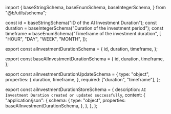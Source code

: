 import {
  baseStringSchema,
  baseEnumSchema,
  baseIntegerSchema,
} from "@b/utils/schema";

const id = baseStringSchema("ID of the AI Investment Duration");
const duration = baseIntegerSchema("Duration of the investment period");
const timeframe = baseEnumSchema("Timeframe of the investment duration", [
  "HOUR",
  "DAY",
  "WEEK",
  "MONTH",
]);

export const aiInvestmentDurationSchema = {
  id,
  duration,
  timeframe,
};

export const baseAIInvestmentDurationSchema = {
  id,
  duration,
  timeframe,
};

export const aiInvestmentDurationUpdateSchema = {
  type: "object",
  properties: {
    duration,
    timeframe,
  },
  required: ["duration", "timeframe"],
};

export const aiInvestmentDurationStoreSchema = {
  description: `AI Investment Duration created or updated successfully`,
  content: {
    "application/json": {
      schema: {
        type: "object",
        properties: baseAIInvestmentDurationSchema,
      },
    },
  },
};
